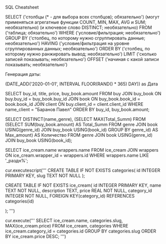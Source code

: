 SQL Cheatsheet

SELECT ('столбцы (* - для выбора всех столбцов); обязательно')
(могут применяться агрегатные функции COUNT, MIN, MAX, AVG и SUM; необязательно)
(и ключевое слово DISTINCT; необязательно)
FROM ('таблица; обязательно')
WHERE ('условие/фильтрация; необязательно')
GROUP BY ('столбец, по которому нужно сгруппировать данные; необязательно')
HAVING ('условие/фильтрация на уровне сгруппированных данных; необязательно')
ORDER BY ('столбец, по которому нужно ранжировать вывод; необязательно')
LIMIT ('сколько записей показывать; необязательно')
OFFSET ('начиная с какой записи показывать; необязательно')

Генерация даты:

(DATE_ADD('2020-01-01', INTERVAL FLOOR(RAND() * 365) DAY)) as Дата

SELECT buy_id, title, price, buy_book.amount
FROM buy
    JOIN buy_book ON buy.buy_id = buy_book.buy_id
    JOIN book ON buy_book.book_id = book.book_id
    JOIN client ON buy.client_id = client.client_id
WHERE name_client = "Баранов Павел" 
ORDER BY buy_id, buy_book.amount;

SELECT DISTINCT(name_genre), 
    (SELECT MAX(Total_Summ) FROM
        (SELECT SUM(buy_book.amount) AS Total_Summ
         FROM genre
            JOIN book USING(genre_id)
            JOIN buy_book USING(book_id)
            GROUP BY genre_id) AS Max_amount) AS Количество
FROM genre
    JOIN book USING(genre_id)
    JOIN buy_book USING(book_id);

SELECT ice_cream.name
    wrappers.name
FROM ice_cream
JOIN wrappers ON ice_cream.wrapper_id = wrappers.id
WHERE wrappers.name LIKE '_раздн%';

cur.executescript('''
CREATE TABLE IF NOT EXISTS categories(
    id INTEGER PRIMARY KEY,
    slug TEXT NOT NULL
);

CREATE TABLE IF NOT EXISTS ice_cream(
    id INTEGER PRIMARY KEY,
    name TEXT NOT NULL,
    description TEXT,
    price REAL NOT NULL,
    category_id INTEGER NOT NULL,
    FOREIGN KEY(category_id) REFERENCES categories(id)

);
''')

cur.execute('''
SELECT ice_cream.name,
       categories.slug,
       MAX(ice_cream.price)
FROM ice_cream,
     categories
WHERE ice_cream.category_id = categories.id
GROUP BY categories.slug
ORDER BY ice_cream.price DESC;
''')